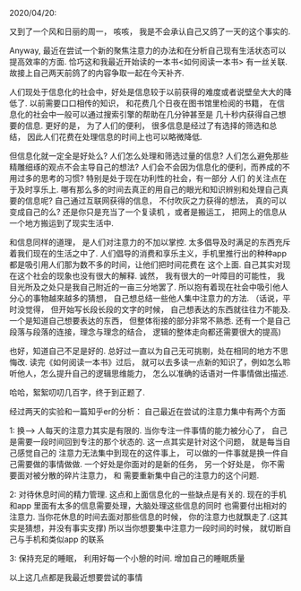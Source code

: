 2020/04/20:

又到了一个风和日丽的周一， 咳咳， 我是不会承认自己又鸽了一天的这个事实的.

Anyway, 最近在尝试一个新的聚焦注意力的办法和在分析自己现有生活状态可以提高效率的方面. 恰巧这和我最近开始读的一本书<如何阅读一本书> 有一丝关联. 故接上自己两天前鸽了的内容争取一起在今天补齐.

人们现处于信息化的社会中，好处是信息较于以前获得的难度或者说壁垒大大的降低了. 以前需要口口相传的知识， 和花费几个日夜在图书馆里检阅的书籍， 在信息化的社会中一般可以通过搜索引擎的帮助在几分钟甚至是
几十秒内获得自己想要的信息. 更好的是， 为了人们的便利， 很多信息是经过了有选择的筛选和总结， 因此人们花费在处理信息的时间上也可以略微降低.

但信息化就一定全是好处么? 人们怎么处理和筛选过量的信息? 人们怎么避免那些精雕细琢的观点不会主导自己的想法? 人们会不会因为信息化的便利，而养成的不用过多的思考的习惯? 特别是处于现在功利性的社会，有一部分
人们 的关注点在于及时享乐上. 哪有那么多的时间去真正的用自己的眼光和知识辨别和处理自己真要的信息呢? 自己通过互联网获得的信息， 不付吹灰之力获得的想法， 真的可以变成自己的么? 还是你只是充当了一个复读机
，或者是搬运工， 把网上的信息从一个地方搬运到了现实生活中.

和信息同样的道理， 是人们对注意力的不加以掌控. 太多倡导及时满足的东西充斥着我们现在的生活之中了. 人们倡导的消费和享乐主义，手机里推行出的种种app都是吸引用人们那为数不多的时间，让他们把时间花费在
这个上面. 自己其实对现在这个社会的现象也没有很大的解释. 诚然， 我有很大的一叶障目的可能性， 我目光所及之处只是我自己附近的一亩三分地罢了. 所以抱有着现在社会中吸引他人分心的事物越來越多的猜想，
自己想总结一些他人集中注意力的方法. （话说，平时没觉得， 但开始写长段长段的文字的时候， 自己想表达的东西就往往力不能及. 一个是知道自己想要表达的东西， 但整体衔接的部分非常不熟悉. 还有一个是自己
段落与段落的连接，理念与理念的结合， 逻辑的整体走向都还需要很大的提高)

也好，知道自己不足是好的. 总好过一直以为自己无可挑剔，处在相同的地方不思悔改. 读完《如何阅读一本书》过后， 就可以去多读一点新的知识了，例如怎么聆听他人，怎么提升自己的逻辑思维能力， 怎么以准确的话语对一件事情做出描述.

哈哈，絮絮叨叨几百字，终于到正题了.

经过两天的实验和一篇知乎er的分析： 自己最近在尝试的注意力集中有两个方面

1: 换--> 人每天的注意力其实是有限的. 当你专注一件事情的能力被分心了， 自己是需要一段时间回到专注的那个状态的. 这一点其实是针对这个问题， 就是每当自己感觉自己的
注意力无法集中到现在的这件事上， 可以做的一件事就是换一件自己需要做的事情做做. 一个好处是你面对的是新的任务， 另一个好处是， 你不需要面对被分散的碎片注意力， 和
需要重新集中自己的注意力的这个问题.

2: 对待休息时间的精力管理. 这点和上面信息化的一些缺点是有关的. 现在的手机和app 里面有太多的信息需要处理，大脑处理这些信息的同时 也需要付出相对的注意力. 当你花休息的时间去面对那些信息的时候， 你的注意力也就飘走了.(这其实是猜想，并没有事实支撑) 所以当你想要集中注意力一段时间的时候， 就切断自己与手机和类似app 的联系

3: 保持充足的睡眠， 利用好每一个小憩的时间. 增加自己的睡眠质量

以上这几点都是我最近想要尝试的事情
